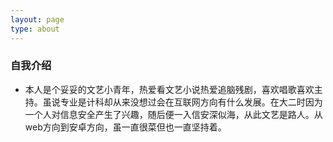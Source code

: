 ```yaml
---
layout: page
type: about
---
```


### 自我介绍

- 本人是个妥妥的文艺小青年，热爱看文艺小说热爱追脑残剧，喜欢唱歌喜欢主持。虽说专业是计科却从来没想过会在互联网方向有什么发展。在大二时因为一个人对信息安全产生了兴趣，随后便一入信安深似海，从此文艺是路人。从web方向到安卓方向，虽一直很菜但也一直坚持着。
